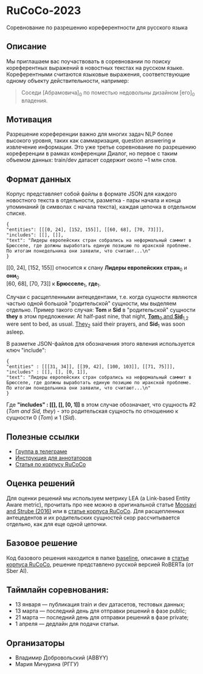 # RuCoCo-2023
Соревнование по разрешению кореферентности для русского языка


## Описание
Мы приглашаем вас поучаствовать в соревновании по поиску кореферентных выражений в новостных текстах на русском языке. Кореферентными считаются языковые выражения, соответствующие одному объекту действительности, например:
> Соседи [Абрамовича]<sub>0</sub> по поместью недовольны дизайном [его]<sub>0</sub> владения.

## Мотивация
Разрешение кореференции важно для многих задач NLP более высокого уровня, таких как саммаризация, question answering и извлечение информации.
Это уже третье соревнование по разрешению кореференции в рамках конференции Диалог, но первое с таким объемом данных: train/dev датасет содержит около ~1 млн слов.

## Формат данных
Корпус представляет собой файлы в формате JSON для каждого новостного текста в отдельности, разметка - пары начала и конца упоминаний (в символах с начала текста), каждая цепочка в отдельном списке.
```
{
"entities": [[[0, 24], [152, 155]], [[60, 68], [70, 73]]],
"includes": [[], []],
"text": "Лидеры европейских стран собрались на неформальный саммит в Брюсселе, где должны выработать единую позицию по иракской проблеме. По итогам понедельника они заявили, что считают...\n"
}
```
[[0, 24], [152, 155]] относится к спану <strong>Лидеры европейских стран</strong><sub>0</sub> и <strong>они</strong><sub>0</sub> <br />
[60, 68], [70, 73]] к <strong>Брюсселе</strong><sub>1</sub>, <strong>где</strong><sub>1</sub>.

Случаи с расщепленными антецедентами, т.е. когда сущности являются частью одной большой "родительской" сущности, мы выделяем отдельно.
Пример такого случая: <strong>Tom</strong> и <strong>Sid</strong> в "родительской" сущности <strong>they</strong> в этом предложении:
At half-past nine, that night, <u><strong>Tom</strong></u><sub>0</sub><u> and <strong>Sid</strong></u><sub>1,2</sub> were sent to bed, as usual. <u>They</u><sub>2</sub> said their prayers, and <strong>Sid</strong><sub>1</sub> was soon asleep.<br /></p>
В разметке JSON-файлов для обозначения этого явления используется ключ "include":
```
{
"entities" : [[[31, 34]], [[39, 42], [100, 103]], [[71, 75]]],
"includes" : [[], [], [0, 1]],
"text": "Лидеры европейских стран собрались на неформальный саммит в Брюсселе, где должны выработать единую позицию по иракской проблеме. По итогам понедельника они заявили, что считают...\n"
}
```
Где <strong>"includes" : [[], [], [0, 1]]</strong> в этом случае обозначает, что сущность #2 (<i>Tom and Sid, they</i>) - это родительская сущность по отношению к сущности 0 (<i>Tom</i>) и 1 (<i>Sid</i>).


## Полезные ссылки
- [Группа в телеграме](https://t.me/rucoco2023)
- [Инструкция для аннотаторов](https://github.com/vdobrovolskii/rucoco/blob/master/coreference_guidelines.md)
- [Статья по корпусу RuCoCo](https://www.dialog-21.ru/media/5756/dobrovolskiivaplusetal072.pdf)

## Оценка решений
Для оценки решений мы используем метрику LEA (a Link-based Entity Aware metric), прочитать про нее можно в оригинальной статье [Moosavi and Strube (2016)](https://aclanthology.org/P16-1060.pdf) или в [статье корпуса RuCoCo](https://www.dialog-21.ru/media/5756/dobrovolskiivaplusetal072.pdf).
Для расщепленных антецедентов и их родительских сущностей скор рассчитывается отдельно, как для еще одной цепочки.

## Базовое решение
Код базового решения находится в папке [baseline](baseline), описание в [статье корпуса RuCoCo](https://www.dialog-21.ru/media/5756/dobrovolskiivaplusetal072.pdf), решение представлено русской версией RoBERTa (от Sber AI).

## Таймлайн соревнования:
- 13 января — публикация train и dev датасетов, тестовых данных;
- 13 марта — последний день для отправки решений в фазе public;
- 21 марта — последний день для отправки решений в фазе private;
- 1 апреля — дедлайн для подачи статьи.

## Организаторы
- Владимир Добровольский (ABBYY)
- Мария Мичурина (РГГУ)
